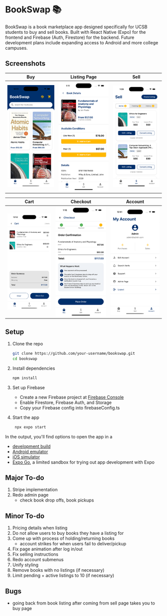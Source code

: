 # BookSwap 📚

BookSwap is a book marketplace app designed specifically for UCSB students to buy and sell books. Built with React Native (Expo) for the frontend and Firebase (Auth, Firestore) for the backend. Future development plans include expanding access to Android and more college campuses. 

## Screenshots

| Buy | Listing Page | Sell |
|-----|-----|-----|
| <img src="./assets/screenshots/buy.png" width="300"/> | <img src="./assets/screenshots/bookListing.png" width="300"/> | <img src="./assets/screenshots/sell.png" width="300"/> |


| Cart | Checkout | Account |
|-----|-----|-----|
| <img src="./assets/screenshots/cart.png" width="300"/> | <img src="./assets/screenshots/checkout.png" width="300"/> | <img src="./assets/screenshots/account.png" width="300"/> |


## Setup

1. Clone the repo
   ```bash
   git clone https://github.com/your-username/bookswap.git
   cd bookswap
   ```

2. Install dependencies

   ```bash
   npm install
   ```

3. Set up Firebase
   
   - Create a new Firebase project at [Firebase Console](https://console.firebase.google.com/u/0/)
   - Enable Firestore, Firebase Auth, and Storage
   - Copy your Firebase config into firebaseConfig.ts

5. Start the app

   ```bash
    npx expo start
   ```

In the output, you'll find options to open the app in a

- [development build](https://docs.expo.dev/develop/development-builds/introduction/)
- [Android emulator](https://docs.expo.dev/workflow/android-studio-emulator/)
- [iOS simulator](https://docs.expo.dev/workflow/ios-simulator/)
- [Expo Go](https://expo.dev/go), a limited sandbox for trying out app development with Expo

## Major To-do

1. Stripe implementation
2. Redo admin page
    - check book drop offs, book pickups

## Minor To-do

1. Pricing details when listing
2. Do not allow users to buy books they have a listing for
3. Come up with process of holding/returning books
    - account strikes for when users fail to deliver/pickup
4. Fix page animation after log in/out
5. Fix selling instructions
6. Redo account submenus
7. Unify styling 
8. Remove books with no listings (if necessary)
9. Limit pending + active listings to 10 (if necessary)

## Bugs 

- going back from book listing after coming from sell page takes you to buy page
